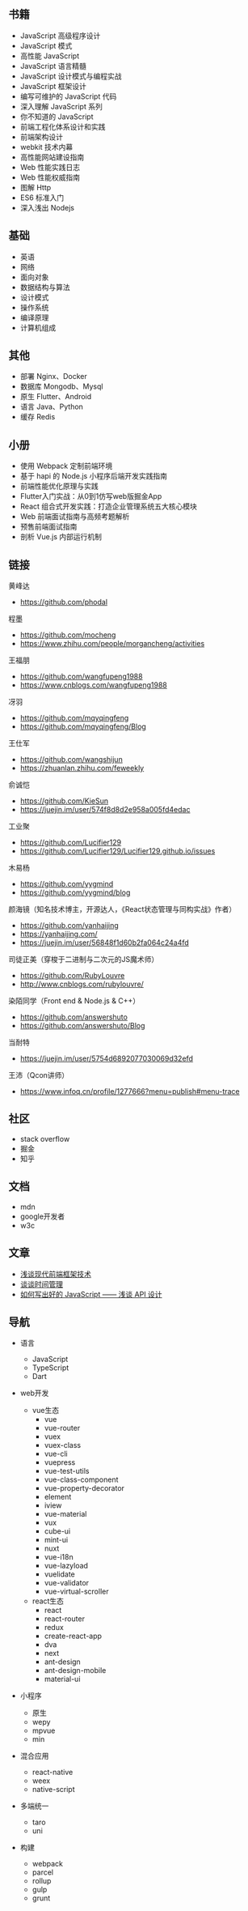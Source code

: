 ## 书籍
- JavaScript 高级程序设计
- JavaScript 模式
- 高性能 JavaScript
- JavaScript 语言精髓
- JavaScript 设计模式与编程实战
- JavaScript 框架设计
- 编写可维护的 JavaScript 代码
- 深入理解 JavaScript 系列
- 你不知道的 JavaScript
- 前端工程化体系设计和实践
- 前端架构设计
- webkit 技术内幕
- 高性能网站建设指南
- Web 性能实践日志
- Web 性能权威指南
- 图解 Http
- ES6 标准入门
- 深入浅出 Nodejs

## 基础
- 英语
- 网络
- 面向对象
- 数据结构与算法
- 设计模式
- 操作系统
- 编译原理
- 计算机组成

## 其他
- 部署 Nginx、Docker
- 数据库 Mongodb、Mysql
- 原生 Flutter、Android
- 语言 Java、Python
- 缓存 Redis

## 小册
- 使用 Webpack 定制前端环境
- 基于 hapi 的 Node.js 小程序后端开发实践指南
- 前端性能优化原理与实践
- Flutter入门实战：从0到1仿写web版掘金App
- React 组合式开发实践：打造企业管理系统五大核心模块
- Web 前端面试指南与高频考题解析
- 预售前端面试指南
- 剖析 Vue.js 内部运行机制

## 链接
黄峰达
- https://github.com/phodal

程墨
- https://github.com/mocheng
- https://www.zhihu.com/people/morgancheng/activities

王福朋
- https://github.com/wangfupeng1988
- https://www.cnblogs.com/wangfupeng1988

冴羽
- https://github.com/mqyqingfeng
- https://github.com/mqyqingfeng/Blog

王仕军
- https://github.com/wangshijun
- https://zhuanlan.zhihu.com/feweekly

俞诚恺
- https://github.com/KieSun
- https://juejin.im/user/574f8d8d2e958a005fd4edac

工业聚
- https://github.com/Lucifier129
- https://github.com/Lucifier129/Lucifier129.github.io/issues

木易杨
- https://github.com/yygmind
- https://github.com/yygmind/blog

颜海镜（知名技术博主，开源达人，《React状态管理与同构实战》作者）
- https://github.com/yanhaijing
- https://yanhaijing.com/
- https://juejin.im/user/56848f1d60b2fa064c24a4fd

司徒正美（穿梭于二进制与二次元的JS魔术师）
- https://github.com/RubyLouvre
- http://www.cnblogs.com/rubylouvre/

染陌同学（Front end & Node.js & C++）
- https://github.com/answershuto
- https://github.com/answershuto/Blog

当耐特
- https://juejin.im/user/5754d6892077030069d32efd

王沛（Qcon讲师）
- https://www.infoq.cn/profile/1277666?menu=publish#menu-trace

## 社区
- stack overflow
- 掘金
- 知乎

## 文档
- mdn
- google开发者
- w3c

## 文章
- [浅谈现代前端框架技术](https://github.com/rainjay/blog/issues/8)
- [谈谈时间管理](https://github.com/rainjay/blog/issues/7)
- [如何写出好的 JavaScript —— 浅谈 API 设计](https://www.h5jun.com/post/how-to-write-better-js-code.html)

## 导航
- 语言
  - JavaScript
  - TypeScript
  - Dart

- web开发
  - vue生态
    - vue
    - vue-router
    - vuex
    - vuex-class
    - vue-cli
    - vuepress
    - vue-test-utils
    - vue-class-component
    - vue-property-decorator
    - element
    - iview
    - vue-material
    - vux
    - cube-ui
    - mint-ui
    - nuxt
    - vue-i18n
    - vue-lazyload
    - vuelidate
    - vue-validator
    - vue-virtual-scroller
  - react生态
    - react
    - react-router
    - redux
    - create-react-app
    - dva
    - next
    - ant-design
    - ant-design-mobile
    - material-ui
    
- 小程序
  - 原生
  - wepy
  - mpvue
  - min

- 混合应用
  - react-native
  - weex
  - native-script

- 多端统一
  - taro
  - uni

- 构建
  - webpack
  - parcel
  - rollup
  - gulp
  - grunt

